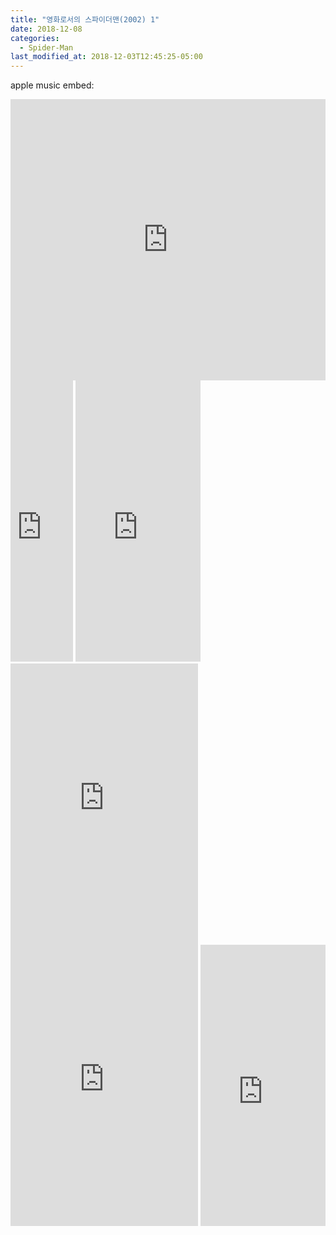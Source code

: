 ```yaml
---
title: "영화로서의 스파이더맨(2002) 1"
date: 2018-12-08
categories:
  - Spider-Man
last_modified_at: 2018-12-03T12:45:25-05:00
---
```

apple music embed:
<iframe allow="autoplay *; encrypted-media *;" frameborder="0" height="450" style="width:100%;max-width:660px;overflow:hidden;background:transparent;" sandbox="allow-forms allow-popups allow-same-origin allow-scripts allow-storage-access-by-user-activation allow-top-navigation-by-user-activation" src="https://embed.music.apple.com/jp/playlist/car-play/pl.u-d2b0kyjtDpLAA9"></iframe>

<iframe allow="autoplay *; encrypted-media *;" frameborder="0" height="450" style="width:100%;max-width:100px;overflow:hidden;background:transparent;" sandbox="allow-forms allow-popups allow-same-origin allow-scripts allow-storage-access-by-user-activation allow-top-navigation-by-user-activation" src="https://embed.music.apple.com/jp/playlist/car-play/pl.u-d2b0kyjtDpLAA9"></iframe>

<iframe allow="autoplay *; encrypted-media *;" frameborder="0" height="450" style="max-width:200px;overflow:hidden;background:transparent;" sandbox="allow-forms allow-popups allow-same-origin allow-scripts allow-storage-access-by-user-activation allow-top-navigation-by-user-activation" src="https://embed.music.apple.com/jp/playlist/car-play/pl.u-d2b0kyjtDpLAA9"></iframe>

<iframe allow="autoplay *; encrypted-media *;" frameborder="0" height="450" style="overflow:hidden;background:transparent;" sandbox="allow-forms allow-popups allow-same-origin allow-scripts allow-storage-access-by-user-activation allow-top-navigation-by-user-activation" src="https://embed.music.apple.com/jp/playlist/car-play/pl.u-d2b0kyjtDpLAA9"></iframe>

<iframe allow="autoplay *; encrypted-media *;" frameborder="0" height="450" style="overflow:auto;background:transparent;" sandbox="allow-forms allow-popups allow-same-origin allow-scripts allow-storage-access-by-user-activation allow-top-navigation-by-user-activation" src="https://embed.music.apple.com/jp/playlist/car-play/pl.u-d2b0kyjtDpLAA9"></iframe>

<iframe allow="autoplay *; encrypted-media *;" frameborder="0" height="450" width=100% style="max-width:200px;overflow:hidden;background:transparent;" sandbox="allow-forms allow-popups allow-same-origin allow-scripts allow-storage-access-by-user-activation allow-top-navigation-by-user-activation" src="https://embed.music.apple.com/jp/playlist/car-play/pl.u-d2b0kyjtDpLAA9"></iframe>
